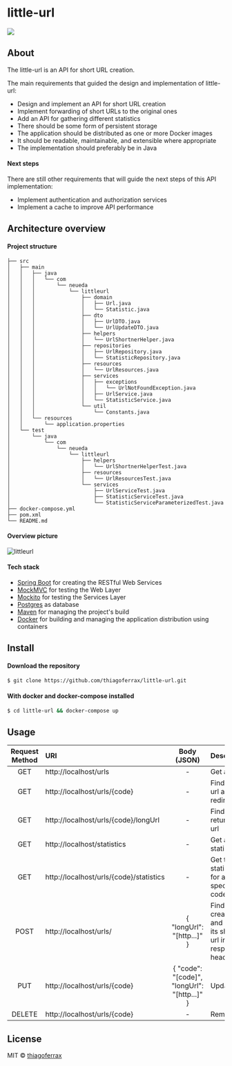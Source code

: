 # little-url
> 

<a href="https://opensource.org/licenses/MIT"><img src="https://img.shields.io/badge/License-MIT-blue.svg"></a>

## About

The little-url is an API for short URL creation.  

The main requirements that guided the design and implementation of little-url:
*	Design and implement an API for short URL creation
*	Implement forwarding of short URLs to the original ones
*	Add an API for gathering different statistics
*	There should be some form of persistent storage
*	The application should be distributed as one or more Docker images
*	It should be readable, maintainable, and extensible where appropriate
*	The implementation should preferably be in Java

#### Next steps

There are still other requirements that will guide the next steps of this API implementation:
* Implement authentication and authorization services
* Implement a cache to improve API performance

## Architecture overview

#### Project structure
```
├── src
│   ├── main
│   │   ├── java
│   │   │   └── com
│   │   │       └── neueda
│   │   │           └── littleurl
│   │   │               ├── domain
│   │   │               │   ├── Url.java
│   │   │               │   └── Statistic.java
│   │   │               ├── dto
│   │   │               │   ├── UrlDTO.java
│   │   │               │   └── UrlUpdateDTO.java
│   │   │               ├── helpers
│   │   │               │   └── UrlShortnerHelper.java
│   │   │               ├── repositories
│   │   │               │   ├── UrlRepository.java
│   │   │               │   └── StatisticRepository.java
│   │   │               ├── resources
│   │   │               │   └── UrlResources.java
│   │   │               ├── services
│   │   │               │   ├── exceptions
│   │   │               │   │   └── UrlNotFoundException.java
│   │   │               │   ├── UrlService.java
│   │   │               │   └── StatisticService.java
│   │   │               └── util
│   │   │                   └── Constants.java
│   │   └── resources
│   │       └── application.properties
│   └── test
│       └── java
│           └── com
│               └── neueda
│                   └── littleurl
│                       ├── helpers
│                       │   └── UrlShortnerHelperTest.java
│                       ├── resources
│                       │   └── UrlResourcesTest.java
│                       └── services
│                           ├── UrlServiceTest.java
│                           ├── StatisticServiceTest.java
│                           └── StatisticServiceParameterizedTest.java
├── docker-compose.yml
├── pom.xml
└── README.md
```
#### Overview picture

![littleurl](https://user-images.githubusercontent.com/43149895/57924693-390de300-787c-11e9-9752-920a385531c2.png)

#### Tech stack
* [Spring Boot](http://spring.io/projects/spring-boot) for creating the RESTful Web Services
* [MockMVC](https://spring.io/guides/gs/testing-web/) for testing the Web Layer
* [Mockito](https://site.mockito.org/) for testing the Services Layer
* [Postgres](https://www.postgresql.org/) as database
* [Maven](https://maven.apache.org/) for managing the project's build
* [Docker](https://www.docker.com/) for building and managing the application distribution using containers 

## Install
#### Download the repository
```sh
$ git clone https://github.com/thiagoferrax/little-url.git
```
#### With docker and docker-compose installed
```sh
$ cd little-url && docker-compose up
```
## Usage

Request Method | URI | Body (JSON) | Description |  
:---: | :--- | :---: | :--- |
GET | http://localhost/urls | - | Get all urls | 
GET | http://localhost/urls/{code} | - | Find long url and redirect | 
GET | http://localhost/urls/{code}/longUrl | - | Find and return long url | 
GET | http://localhost/statistics | - | Get all statistics |
GET | http://localhost/urls/{code}/statistics | - | Get the statistics for a specific url code |
POST | http://localhost/urls/ | { "longUrl": "[http...]" } | Find or create url and return its shorten url in response headers | 
PUT | http://localhost/urls/{code} | { "code": "[code]", "longUrl": "[http...]" } | Update url | 
DELETE | http://localhost/urls/{code} | - | Remove url | 

## License

MIT © [thiagoferrax](https://github.com/thiagoferrax)

